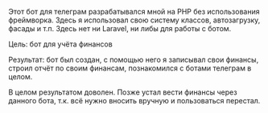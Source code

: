 Этот бот для телеграм разрабатывался мной на PHP без использования фреймворка.
Здесь я использовал свою систему классов, автозагрузку, фасады и т.п.
Здесь нет ни Laravel, ни либы для работы с ботом.

Цель: бот для учёта финансов

Результат: бот был создан, с помощью него я записывал свои финансы, строил отчёт по своим финансам, познакомился с ботами телеграм в целом.

В целом результатом доволен. Позже устал вести финансы через данного бота, т.к. всё нужно вносить вручную и пользоваться перестал.

